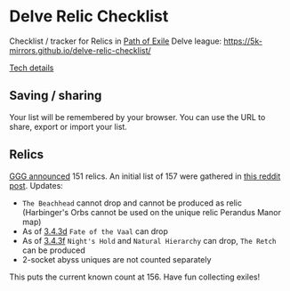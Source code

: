 # Delve Relic Checklist

Checklist / tracker for Relics in [Path of Exile](https://www.pathofexile.com/) Delve league: https://5k-mirrors.github.io/delve-relic-checklist/

[Tech details](doc/tech.md)

## Saving / sharing
Your list will be remembered by your browser. You can use the URL to share, export or import your list.

## Relics
[GGG announced](https://www.pathofexile.com/forum/view-thread/2197540) 151 relics. An initial list of 157 were gathered in [this reddit post](https://old.reddit.com/r/pathofexile/comments/97gmte/actual_list_of_151_reliquary_items/). Updates:
- `The Beachhead` cannot drop and cannot be produced as relic (Harbinger's Orbs cannot be used on the unique relic Perandus Manor map)
- As of [3.4.3d](https://www.pathofexile.com/forum/view-thread/2232076) `Fate of the Vaal` can drop
- As of [3.4.3f](https://www.pathofexile.com/forum/view-thread/2239037) `Night's Hold` and `Natural Hierarchy` can drop, `The Retch` can be produced
- 2-socket abyss uniques are not counted separately

This puts the current known count at 156. Have fun collecting exiles!
